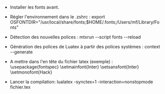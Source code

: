 

- Installer les fonts avant.

- Régler l'environnement dans le .zshrc :
export OSFONTDIR="/usr/local/share/fonts;$HOME/.fonts;/Users/mf/Library/Fonts"

- Détection des nouvelles polices :
mtxrun --script fonts --reload

- Génération des polices de Luatex à partir des polices systèmes :
context --generate

- A mettre dans l'en tête du fichier latex (exemple) :
\usepackage{fontspec}
\setmainfont{Inter}
\setsansfont{Inter}
\setmonofont{Hack}

- Lancer la compilation: 
lualatex -synctex=1 -interaction=nonstopmode  fichier.tex

